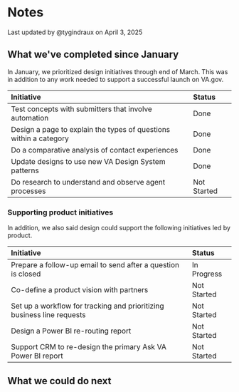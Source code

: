 # Notes

Last updated by @tygindraux on April 3, 2025

## What we've completed since January

In January, we prioritized design initiatives through end of March. This was in addition to any work needed to support a successful launch on VA.gov.

|Initiative|Status|
|:--|:--|
|Test concepts with submitters that involve automation|Done|
|Design a page to explain the types of questions within a category|Done|
|Do a comparative analysis of contact experiences|Done|
|Update designs to use new VA Design System patterns|Done|
|Do research to understand and observe agent processes|Not Started|

### Supporting product initiatives

In addition, we also said design could support the following initiatives led by product.

|Initiative|Status|
|:--|:--|
|Prepare a follow-up email to send after a question is closed|In Progress|
|Co-define a product vision with partners|Not Started|
|Set up a workflow for tracking and prioritizing business line requests|Not Started|
|Design a Power BI re-routing report|Not Started|
|Support CRM to re-design the primary Ask VA Power BI report|Not Started|

## What we could do next
